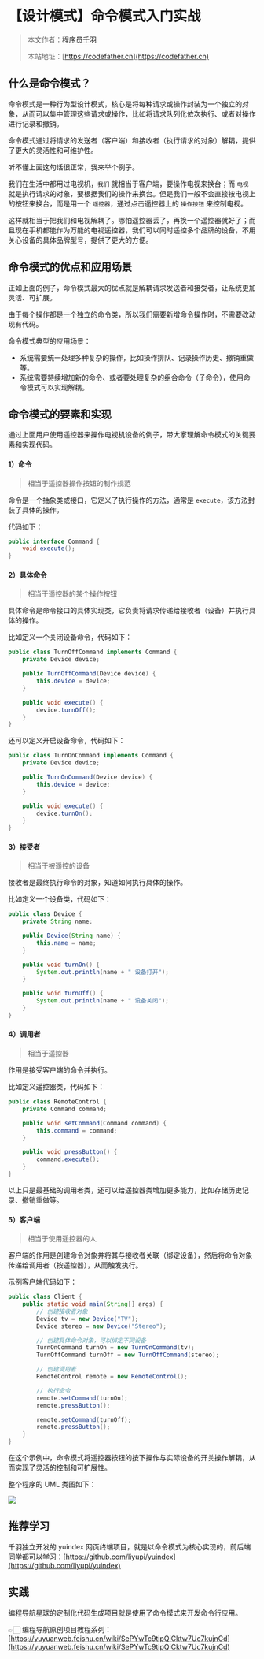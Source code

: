 # 【设计模式】命令模式入门实战

> 本文作者：[程序员千羽](https://yuyuanweb.feishu.cn/wiki/Abldw5WkjidySxkKxU2cQdAtnah)
>
> 本站地址：[https://codefather.cn](https://codefather.cn)



## 什么是命令模式？

命令模式是一种行为型设计模式，核心是将每种请求或操作封装为一个独立的对象，从而可以集中管理这些请求或操作，比如将请求队列化依次执行、或者对操作进行记录和撤销。

命令模式通过将请求的发送者（客户端）和接收者（执行请求的对象）解耦，提供了更大的灵活性和可维护性。

听不懂上面这句话很正常，我来举个例子。

我们在生活中都用过电视机，`我们` 就相当于客户端，要操作电视来换台；而 `电视` 就是执行请求的对象，要根据我们的操作来换台。但是我们一般不会直接按电视上的按钮来换台，而是用一个 `遥控器`，通过点击遥控器上的 `操作按钮` 来控制电视。

这样就相当于把我们和电视解耦了。哪怕遥控器丢了，再换一个遥控器就好了；而且现在手机都能作为万能的电视遥控器，我们可以同时遥控多个品牌的设备，不用关心设备的具体品牌型号，提供了更大的方便。



## 命令模式的优点和应用场景

正如上面的例子，命令模式最大的优点就是解耦请求发送者和接受者，让系统更加灵活、可扩展。

由于每个操作都是一个独立的命令类，所以我们需要新增命令操作时，不需要改动现有代码。



命令模式典型的应用场景：

- 系统需要统一处理多种复杂的操作，比如操作排队、记录操作历史、撤销重做等。
- 系统需要持续增加新的命令、或者要处理复杂的组合命令（子命令），使用命令模式可以实现解耦。



## 命令模式的要素和实现

通过上面用户使用遥控器来操作电视机设备的例子，带大家理解命令模式的关键要素和实现代码。



#### 1）命令

> 相当于遥控器操作按钮的制作规范



命令是一个抽象类或接口，它定义了执行操作的方法，通常是 `execute`，该方法封装了具体的操作。

代码如下：

```java
public interface Command {
    void execute();
}
```



#### 2）具体命令

> 相当于遥控器的某个操作按钮



具体命令是命令接口的具体实现类，它负责将请求传递给接收者（设备）并执行具体的操作。

比如定义一个关闭设备命令，代码如下：

```java
public class TurnOffCommand implements Command {
    private Device device;

    public TurnOffCommand(Device device) {
        this.device = device;
    }

    public void execute() {
        device.turnOff();
    }
}
```



还可以定义开启设备命令，代码如下：

```java
public class TurnOnCommand implements Command {
    private Device device;

    public TurnOnCommand(Device device) {
        this.device = device;
    }

    public void execute() {
        device.turnOn();
    }
}
```



#### 3）接受者

>  相当于被遥控的设备



接收者是最终执行命令的对象，知道如何执行具体的操作。

比如定义一个设备类，代码如下：

```java
public class Device {
    private String name;

    public Device(String name) {
        this.name = name;
    }

    public void turnOn() {
        System.out.println(name + " 设备打开");
    }

    public void turnOff() {
        System.out.println(name + " 设备关闭");
    }
}
```



#### 4）调用者

> 相当于遥控器



作用是接受客户端的命令并执行。

比如定义遥控器类，代码如下：

```java
public class RemoteControl {
    private Command command;

    public void setCommand(Command command) {
        this.command = command;
    }

    public void pressButton() {
        command.execute();
    }
}
```



以上只是最基础的调用者类，还可以给遥控器类增加更多能力，比如存储历史记录、撤销重做等。



#### 5）客户端

> 相当于使用遥控器的人



客户端的作用是创建命令对象并将其与接收者关联（绑定设备），然后将命令对象传递给调用者（按遥控器），从而触发执行。

示例客户端代码如下：

```java
public class Client {
    public static void main(String[] args) {
        // 创建接收者对象
        Device tv = new Device("TV");
        Device stereo = new Device("Stereo");

        // 创建具体命令对象，可以绑定不同设备
        TurnOnCommand turnOn = new TurnOnCommand(tv);
        TurnOffCommand turnOff = new TurnOffCommand(stereo);

        // 创建调用者
        RemoteControl remote = new RemoteControl();

        // 执行命令
        remote.setCommand(turnOn);
        remote.pressButton();

        remote.setCommand(turnOff);
        remote.pressButton();
    }
}
```



在这个示例中，命令模式将遥控器按钮的按下操作与实际设备的开关操作解耦，从而实现了灵活的控制和可扩展性。

整个程序的 UML 类图如下：

![](https://pic.yupi.icu/1/1700123927671-c4da0417-aa71-4b23-896e-c2b8d1978315.png)



## 推荐学习

千羽独立开发的 yuindex 网页终端项目，就是以命令模式为核心实现的，前后端同学都可以学习：[https://github.com/liyupi/yuindex](https://github.com/liyupi/yuindex)



## 实践

编程导航星球的定制化代码生成项目就是使用了命令模式来开发命令行应用。

👉🏻 编程导航原创项目教程系列：[https://yuyuanweb.feishu.cn/wiki/SePYwTc9tipQiCktw7Uc7kujnCd](https://yuyuanweb.feishu.cn/wiki/SePYwTc9tipQiCktw7Uc7kujnCd)
